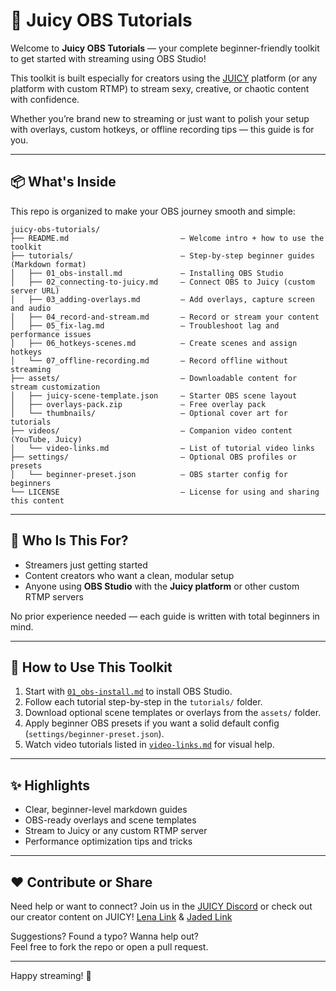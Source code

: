 # 🎥 Juicy OBS Tutorials

Welcome to **Juicy OBS Tutorials** — your complete beginner-friendly toolkit to get started with streaming using OBS Studio!

This toolkit is built especially for creators using the [JUICY](enjoyjuicy.com) platform (or any platform with custom RTMP) to stream sexy, creative, or chaotic content with confidence.

Whether you’re brand new to streaming or just want to polish your setup with overlays, custom hotkeys, or offline recording tips — this guide is for you.

---

## 📦 What's Inside

This repo is organized to make your OBS journey smooth and simple:

```shell
juicy-obs-tutorials/
├── README.md                         — Welcome intro + how to use the toolkit
├── tutorials/                        — Step-by-step beginner guides (Markdown format)
│   ├── 01_obs-install.md             — Installing OBS Studio
│   ├── 02_connecting-to-juicy.md     — Connect OBS to Juicy (custom server URL)
│   ├── 03_adding-overlays.md         — Add overlays, capture screen and audio
│   ├── 04_record-and-stream.md       — Record or stream your content
│   ├── 05_fix-lag.md                 — Troubleshoot lag and performance issues
│   ├── 06_hotkeys-scenes.md          — Create scenes and assign hotkeys
│   └── 07_offline-recording.md       — Record offline without streaming
├── assets/                           — Downloadable content for stream customization
│   ├── juicy-scene-template.json     — Starter OBS scene layout
│   ├── overlays-pack.zip             — Free overlay pack
│   └── thumbnails/                   — Optional cover art for tutorials
├── videos/                           — Companion video content (YouTube, Juicy)
│   └── video-links.md                — List of tutorial video links
├── settings/                         — Optional OBS profiles or presets
│   └── beginner-preset.json          — OBS starter config for beginners
└── LICENSE                           — License for using and sharing this content
```

---

## 🧠 Who Is This For?

- Streamers just getting started
- Content creators who want a clean, modular setup
- Anyone using **OBS Studio** with the **Juicy platform** or other custom RTMP servers

No prior experience needed — each guide is written with total beginners in mind.

---

## 🚀 How to Use This Toolkit

1. Start with [`01_obs-install.md`](./tutorials/01_obs-install.md) to install OBS Studio.
2. Follow each tutorial step-by-step in the `tutorials/` folder.
3. Download optional scene templates or overlays from the `assets/` folder.
4. Apply beginner OBS presets if you want a solid default config (`settings/beginner-preset.json`).
5. Watch video tutorials listed in [`video-links.md`](./videos/video-links.md) for visual help.

---

## ✨ Highlights

- Clear, beginner-level markdown guides
- OBS-ready overlays and scene templates
- Stream to Juicy or any custom RTMP server
- Performance optimization tips and tricks

---

## ❤️ Contribute or Share

Need help or want to connect? Join us in the [JUICY Discord](https://discord.gg/DEp4HsmrN) or check out our creator content on JUICY!
[Lena Link](https://enjoyjuicy.com/me/lena_kotikova) & [Jaded Link](https://enjoyjuicy.com/me/JadedOrchid)

Suggestions? Found a typo? Wanna help out?  
Feel free to fork the repo or open a pull request.

---

Happy streaming! 🚀
